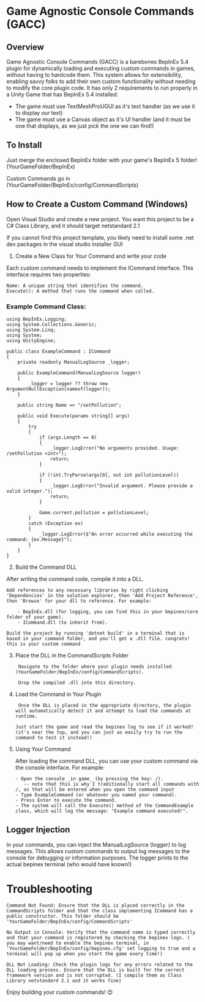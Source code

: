 # Game Agnostic Console Commands (GACC)

## Overview

Game Agnostic Console Commands (GACC) is a barebones BepInEx 5.4 plugin for dynamically loading and executing custom commands in games, without having to hardcode them. This system allows for extensibility, enabling savvy folks to add their own custom functionality without needing to modify the core plugin code. It has only 2 requirements to run properly in a Unity Game that has BepInEx 5.4 installed:

- The game must use TextMeshProUGUI as it's text handler (as we use it to display _our_ text)
- The game must use a Canvas object as it's UI handler (and it must be one that displays, as we just pick the one we can find!)

## To Install

Just merge the enclosed BepInEx folder with your game's BepInEx 5 folder! (YourGameFolder/BepInEx)

Custom Commands go in (YourGameFolder/BepInEx/config/CommandScripts)

## How to Create a Custom Command (Windows)

Open Visual Studio and create a new project.
You want this project to be a C# Class Library, and it should target netstandard 2.1

If you cannot find this project template, you likely need to install some .net dev packages in the visual studio installer GUI

1. Create a New Class for Your Command and write your code

Each custom command needs to implement the ICommand interface. This interface requires two properties:

    Name: A unique string that identifies the command.
    Execute(): A method that runs the command when called.

### Example Command Class:

```
using BepInEx.Logging;
using System.Collections.Generic;
using System.Linq;
using System;
using UnityEngine;

public class ExampleCommand : ICommand
{
    private readonly ManualLogSource _logger;

    public ExampleCommand(ManualLogSource logger)
    {
        _logger = logger ?? throw new ArgumentNullException(nameof(logger));
    }

    public string Name => "/setPollution";

    public void Execute(params string[] args)
    {
        try
        {
            if (args.Length == 0)
            {
                _logger.LogError("No arguments provided. Usage: /setPollution <int>");
                return;
            }

            if (!int.TryParse(args[0], out int pollutionLevel))
            {
                _logger.LogError("Invalid argument. Please provide a valid integer.");
                return;
            }

            Game.current.pollution = pollutionLevel;
        }
        catch (Exception ex)
        {
            _logger.LogError($"An error occurred while executing the command: {ex.Message}");
        }
    }
}

```

2. Build the Command DLL

After writing the command code, compile it into a DLL.

    Add references to any necessary libraries by right clicking 'Dependencies' in the solution explorer, then 'Add Project Reference', then 'Browse' for your dll to reference. For example:
    
        - BepInEx.dll (for logging, you can find this in your bepinex/core folder of your game).
        - ICommand.dll (to inherit from).
        
    Build the project by running 'dotnet build' in a terminal that is based in your command folder, and you'll get a .dll file. congrats! this is your custom command

3. Place the DLL in the CommandScripts Folder

        Navigate to the folder where your plugin needs installed (YourGameFolder/BepInEx/config/CommandScripts).
   
        Drop the compiled .dll into this directory.

5. Load the Command in Your Plugin

        Once the DLL is placed in the appropriate directory, the plugin will automatically detect it and attempt to load the commands at runtime.

       Just start the game and read the bepinex log to see if it worked! (it's near the top, and you can just as easily try to run the command to test it instead!)

5. Using Your Command

    After loading the command DLL, you can use your custom command via the console interface. For example:

       - Open the console _in game_ (by pressing the key: /).
          -- note that this is why I traditionally start all commands with /, as that will be entered when you open the command input
       - Type ExampleCommand (or whatever you named your command).
       - Press Enter to execute the command.
       - The system will call the Execute() method of the CommandExample class, which will log the message: "Example command executed!".

## Logger Injection

In your commands, you can inject the ManualLogSource (logger) to log messages. This allows custom commands to output log messages to the console for debugging or information purposes. The logger prints to the actual bepinex terminal (who would have known!)

# Troubleshooting

    Command Not Found: Ensure that the DLL is placed correctly in the CommandScripts folder and that the class implementing ICommand has a public constructor. This folder should be 'YourGameFolder/BepInEx/config/CommandScripts'

    No Output in Console: Verify that the command name is typed correctly and that your command is registered by checking the bepinex logs. ( you may want/need to enable the bepinex terminal, in 'YourGameFolder/BepInEx/config/bepinex.cfg' set logging to true and a terminal will pop up when you start the game every time!)
   
    DLL Not Loading: Check the plugin logs for any errors related to the DLL loading process. Ensure that the DLL is built for the correct framework version and is not corrupted. (I compile them as Class Library netstandard 2.1 and it works fine)


Enjoy building your custom commands! 😊
